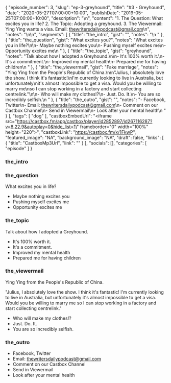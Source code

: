 {
	"episode_number": 3,
	"slug": "ep-3-greyhound",
	"title": "#3 - Greyhound",
	"date": "2020-05-27T07:00:00+10:00",
	"publishDate": "2019-05-25T07:00:00+10:00",
	"description": "\n",
	"content": "1. The Question: What excites you in life? 2. The Topic: Adopting a greyhound. 3. The Viewermail: Ying Ying wants a visa. Email: thewritersdailypodcast@gmail.com\n",
	"notes": "\n\n",
	"segments": [
		{
			"title": "the_intro",
			"gist": "",
			"notes": "\n      "
		},
		{
			"title": "the_question",
			"gist": "What excites you?",
			"notes": "What excites you in life?\n\n- Maybe nothing excites you\n- Pushing myself excites me\n- Opportunity excites me\n      "
		},
		{
			"title": "the_topic",
			"gist": "greyhound",
			"notes": "Talk about how I adopted a Greyhound.\n\n- It's 100% worth it.\n- It's a commitment.\n- Improved my mental health\n- Prepared me for having children\n      "
		},
		{
			"title": "the_viewermail",
			"gist": "Fake marriage",
			"notes": "Ying Ying from the People's Republic of China.\n\n\"Julius, I absolutely love the show. I think it's fantastic!\nI'm currently looking to live in Australia, but unfortunately\nit's almost impossible to get a visa. Would you be willing to marry me\nso I can stop working in a factory and start collecting centrelink.\"\n\n- Who will make my clothes!?\n- Just. Do. It.\n- You are so incredibly selfish.\n      "
		},
		{
			"title": "the_outro",
			"gist": "",
			"notes": "- Facebook, Twitter\n- Email: thewritersdailypodcast@gmail.com\n- Comment on our Castbox Channel\n- Send in Viewermail\n- Look after your mental health\n      "
		}
	],
	"tags": [
		"dog"
	],
	"castboxEmbedUrl": "<iframe src=\"https://castbox.fm/app/castbox/player/id2852897/id267116287?v=8.22.9&autoplay=0&hide_list=1\" frameborder=\"0\" width=\"100%\" height=\"220\"></iframe>",
	"castboxLink": "https://castbox.fm/x/1FkwP",
	"featured_image": "NA",
	"background_image": "NA",
	"draft": false,
	"links": [
		{
			"title": "CastboxMp3Url",
			"link": ""
		}
	],
	"socials": [],
	"categories": [
		"episode"
	]
}

### the_intro


      
### the_question

What excites you in life?

- Maybe nothing excites you
- Pushing myself excites me
- Opportunity excites me
      
### the_topic

Talk about how I adopted a Greyhound.

- It's 100% worth it.
- It's a commitment.
- Improved my mental health
- Prepared me for having children
      
### the_viewermail

Ying Ying from the People's Republic of China.

"Julius, I absolutely love the show. I think it's fantastic!
I'm currently looking to live in Australia, but unfortunately
it's almost impossible to get a visa. Would you be willing to marry me
so I can stop working in a factory and start collecting centrelink."

- Who will make my clothes!?
- Just. Do. It.
- You are so incredibly selfish.
      
### the_outro

- Facebook, Twitter
- Email: thewritersdailypodcast@gmail.com
- Comment on our Castbox Channel
- Send in Viewermail
- Look after your mental health
      
